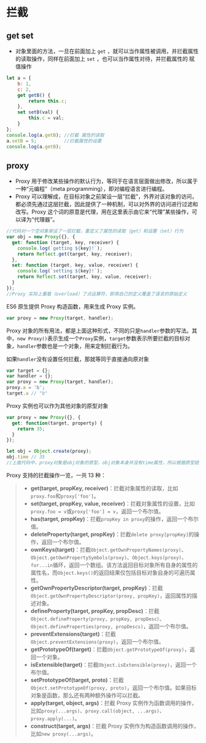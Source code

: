 # 拦截

## get set
* 对象里面的方法，一旦在前面加上 `get` ，就可以当作属性被调用，并拦截属性的读取操作，同样在前面加上 `set` ，也可以当作属性对待，并拦截属性的 赋值操作

```javascript
let a = {
    b: 1,
    c: 2,
    get getB() {
        return this.c;
    },
    set setB(val) {
        this.c = val;
    }
};
console.log(a.getB); //拦截 属性的读取
a.setB = 5;          //拦截属性的设置
console.log(a.getB);

```
## proxy
* Proxy 用于修改某些操作的默认行为，等同于在语言层面做出修改，所以属于一种“元编程”（meta programming），即对编程语言进行编程。
* Proxy 可以理解成，在目标对象之前架设一层“拦截”，外界对该对象的访问，都必须先通过这层拦截，因此提供了一种机制，可以对外界的访问进行过滤和改写。Proxy 这个词的原意是代理，用在这里表示由它来“代理”某些操作，可以译为“代理器”。
```javascript
//代码对一个空对象架设了一层拦截，重定义了属性的读取（get）和设置（set）行为
var obj = new Proxy({}, {
  get: function (target, key, receiver) {
    console.log(`getting ${key}!`);
    return Reflect.get(target, key, receiver);
  },
  set: function (target, key, value, receiver) {
    console.log(`setting ${key}!`);
    return Reflect.set(target, key, value, receiver);
  }
});
//Proxy 实际上重载（overload）了点运算符，即用自己的定义覆盖了语言的原始定义
```

ES6 原生提供 Proxy 构造函数，用来生成 Proxy 实例。

```javascript
var proxy = new Proxy(target, handler);
```

Proxy 对象的所有用法，都是上面这种形式，不同的只是`handler`参数的写法。其中，`new Proxy()`表示生成一个`Proxy`实例，`target`参数表示所要拦截的目标对象，`handler`参数也是一个对象，用来定制拦截行为。

如果`handler`没有设置任何拦截，那就等同于直接通向原对象

```javascript
var target = {};
var handler = {};
var proxy = new Proxy(target, handler);
proxy.a = 'b';
target.a // "b"
```

Proxy 实例也可以作为其他对象的原型对象

```javascript
var proxy = new Proxy({}, {
  get: function(target, property) {
    return 35;
  }
});

let obj = Object.create(proxy);
obj.time // 35
//上面代码中，proxy对象是obj对象的原型，obj对象本身并没有time属性，所以根据原型链，会在proxy对象上读取该属性，导致被拦截
```

Proxy 支持的拦截操作一览，一共 13 种：

>- **get(target, propKey, receiver)**：拦截对象属性的读取，比如`proxy.foo`和`proxy['foo']`。
>- **set(target, propKey, value, receiver)**：拦截对象属性的设置，比如`proxy.foo = v`或`proxy['foo'] = v`，返回一个布尔值。
>- **has(target, propKey)**：拦截`propKey in proxy`的操作，返回一个布尔值。
>- **deleteProperty(target, propKey)**：拦截`delete proxy[propKey]`的操作，返回一个布尔值。
>- **ownKeys(target)**：拦截`Object.getOwnPropertyNames(proxy)`、`Object.getOwnPropertySymbols(proxy)`、`Object.keys(proxy)`、`for...in`循环，返回一个数组。该方法返回目标对象所有自身的属性的属性名，而`Object.keys()`的返回结果仅包括目标对象自身的可遍历属性。
>- **getOwnPropertyDescriptor(target, propKey)**：拦截`Object.getOwnPropertyDescriptor(proxy, propKey)`，返回属性的描述对象。
>- **defineProperty(target, propKey, propDesc)**：拦截`Object.defineProperty(proxy, propKey, propDesc）`、`Object.defineProperties(proxy, propDescs)`，返回一个布尔值。
>- **preventExtensions(target)**：拦截`Object.preventExtensions(proxy)`，返回一个布尔值。
>- **getPrototypeOf(target)**：拦截`Object.getPrototypeOf(proxy)`，返回一个对象。
>- **isExtensible(target)**：拦截`Object.isExtensible(proxy)`，返回一个布尔值。
>- **setPrototypeOf(target, proto)**：拦截`Object.setPrototypeOf(proxy, proto)`，返回一个布尔值。如果目标对象是函数，那么还有两种额外操作可以拦截。
>- **apply(target, object, args)**：拦截 Proxy 实例作为函数调用的操作，比如`proxy(...args)`、`proxy.call(object, ...args)`、`proxy.apply(...)`。
>- **construct(target, args)**：拦截 Proxy 实例作为构造函数调用的操作，比如`new proxy(...args)`。

